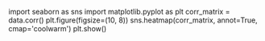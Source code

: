 import seaborn as sns
import matplotlib.pyplot as plt
corr_matrix = data.corr()
plt.figure(figsize=(10, 8))
sns.heatmap(corr_matrix, annot=True, cmap='coolwarm')
plt.show()

